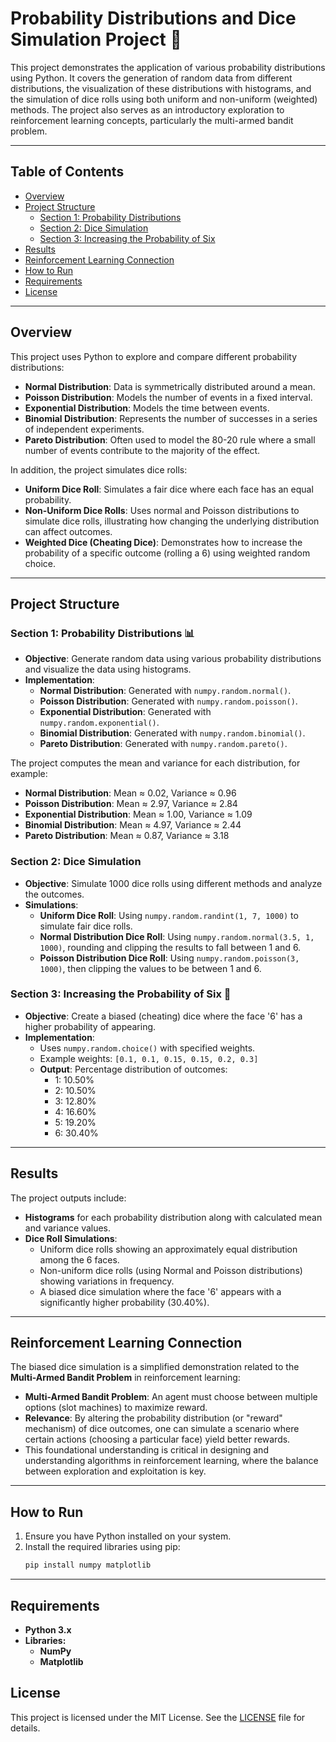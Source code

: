 # Probability Distributions and Dice Simulation Project 🎲

This project demonstrates the application of various probability distributions using Python. It covers the generation of random data from different distributions, the visualization of these distributions with histograms, and the simulation of dice rolls using both uniform and non-uniform (weighted) methods. The project also serves as an introductory exploration to reinforcement learning concepts, particularly the multi-armed bandit problem.

---

## Table of Contents
- [Overview](#overview)
- [Project Structure](#project-structure)
  - [Section 1: Probability Distributions](#section-1-probability-distributions)
  - [Section 2: Dice Simulation](#section-2-dice-simulation)
  - [Section 3: Increasing the Probability of Six](#section-3-increasing-the-probability-of-six)
- [Results](#results)
- [Reinforcement Learning Connection](#reinforcement-learning-connection)
- [How to Run](#how-to-run)
- [Requirements](#requirements)
- [License](#license)

---

## Overview

This project uses Python to explore and compare different probability distributions:
- **Normal Distribution**: Data is symmetrically distributed around a mean.
- **Poisson Distribution**: Models the number of events in a fixed interval.
- **Exponential Distribution**: Models the time between events.
- **Binomial Distribution**: Represents the number of successes in a series of independent experiments.
- **Pareto Distribution**: Often used to model the 80-20 rule where a small number of events contribute to the majority of the effect.

In addition, the project simulates dice rolls:
- **Uniform Dice Roll**: Simulates a fair dice where each face has an equal probability.
- **Non-Uniform Dice Rolls**: Uses normal and Poisson distributions to simulate dice rolls, illustrating how changing the underlying distribution can affect outcomes.
- **Weighted Dice (Cheating Dice)**: Demonstrates how to increase the probability of a specific outcome (rolling a 6) using weighted random choice.

---

## Project Structure

### Section 1: Probability Distributions 📊

- **Objective**: Generate random data using various probability distributions and visualize the data using histograms.
- **Implementation**:
  - **Normal Distribution**: Generated with `numpy.random.normal()`.
  - **Poisson Distribution**: Generated with `numpy.random.poisson()`.
  - **Exponential Distribution**: Generated with `numpy.random.exponential()`.
  - **Binomial Distribution**: Generated with `numpy.random.binomial()`.
  - **Pareto Distribution**: Generated with `numpy.random.pareto()`.

The project computes the mean and variance for each distribution, for example:
- **Normal Distribution**: Mean ≈ 0.02, Variance ≈ 0.96
- **Poisson Distribution**: Mean ≈ 2.97, Variance ≈ 2.84
- **Exponential Distribution**: Mean ≈ 1.00, Variance ≈ 1.09
- **Binomial Distribution**: Mean ≈ 4.97, Variance ≈ 2.44
- **Pareto Distribution**: Mean ≈ 0.87, Variance ≈ 3.18

### Section 2: Dice Simulation

- **Objective**: Simulate 1000 dice rolls using different methods and analyze the outcomes.
- **Simulations**:
  - **Uniform Dice Roll**: Using `numpy.random.randint(1, 7, 1000)` to simulate fair dice rolls.
  - **Normal Distribution Dice Roll**: Using `numpy.random.normal(3.5, 1, 1000)`, rounding and clipping the results to fall between 1 and 6.
  - **Poisson Distribution Dice Roll**: Using `numpy.random.poisson(3, 1000)`, then clipping the values to be between 1 and 6.

### Section 3: Increasing the Probability of Six 🎯

- **Objective**: Create a biased (cheating) dice where the face '6' has a higher probability of appearing.
- **Implementation**:
  - Uses `numpy.random.choice()` with specified weights.
  - Example weights: `[0.1, 0.1, 0.15, 0.15, 0.2, 0.3]`
  - **Output**: Percentage distribution of outcomes:
    - 1: 10.50%
    - 2: 10.50%
    - 3: 12.80%
    - 4: 16.60%
    - 5: 19.20%
    - 6: 30.40%

---

## Results

The project outputs include:
- **Histograms** for each probability distribution along with calculated mean and variance values.
- **Dice Roll Simulations**:
  - Uniform dice rolls showing an approximately equal distribution among the 6 faces.
  - Non-uniform dice rolls (using Normal and Poisson distributions) showing variations in frequency.
  - A biased dice simulation where the face '6' appears with a significantly higher probability (30.40%).

---

## Reinforcement Learning Connection

The biased dice simulation is a simplified demonstration related to the **Multi-Armed Bandit Problem** in reinforcement learning:
- **Multi-Armed Bandit Problem**: An agent must choose between multiple options (slot machines) to maximize reward.
- **Relevance**: By altering the probability distribution (or "reward" mechanism) of dice outcomes, one can simulate a scenario where certain actions (choosing a particular face) yield better rewards.
- This foundational understanding is critical in designing and understanding algorithms in reinforcement learning, where the balance between exploration and exploitation is key.

---

## How to Run

1. Ensure you have Python installed on your system.
2. Install the required libraries using pip:
   ```bash
   pip install numpy matplotlib

---

## Requirements

- **Python 3.x**
- **Libraries:**
  - **NumPy**
  - **Matplotlib**

## License

This project is licensed under the MIT License. See the [LICENSE](LICENSE) file for details.

